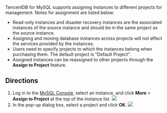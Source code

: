 
TencentDB for MySQL supports assigning instances to different projects for management. Notes for assignment are listed below:
- Read-only instances and disaster recovery instances are the associated instances of the source instance and should be in the same project as the source instance.
- Assigning and moving database instances across projects will not affect the services provided by the instances.
- Users need to specify projects to which the instances belong when purchasing them. The default project is "Default Project".
- Assigned instances can be reassigned to other projects through the **Assign to Project** feature.

## Directions
1. Log in to the [MySQL Console](https://console.cloud.tencent.com/cdb/), select an instance, and click **More** > **Assign to Project** at the top of the instance list.
![](https://main.qcloudimg.com/raw/d1fe0ad3b002172fbb6418cc8ba830d5.png)
2. In the pop-up dialog box, select a project and click **OK**.
![](https://main.qcloudimg.com/raw/f547428bb9ae2fc0d2d8105cff950b85.png)
